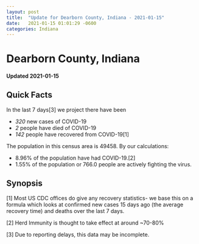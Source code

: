 ```yaml
---
layout: post
title:  "Update for Dearborn County, Indiana - 2021-01-15"
date:   2021-01-15 01:01:29 -0600
categories: Indiana
---
```


# Dearborn County, Indiana
#### Updated 2021-01-15

## Quick Facts

In the last 7 days[3] we project there have been
- *320* new cases of COVID-19
- *2* people have died of COVID-19
- *142* people have recovered from COVID-19[1]

The population in this census area is 49458. By our calculations:
- 8.96% of the population have had COVID-19.[2]
- 1.55% of the population or 766.0 people are actively fighting the virus.

## Synopsis




[1] Most US CDC offices do give any recovery statistics- we base this on a formula which looks at confirmed new cases
15 days ago (the average recovery time) and deaths over the last 7 days.

[2] Herd Immunity is thought to take effect at around ~70-80%

[3] Due to reporting delays, this data may be incomplete.
 
    